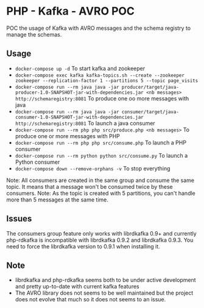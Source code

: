 PHP - Kafka - AVRO POC
======================

POC the usage of Kafka with AVRO messages and the schema registry to manage the schemas.

Usage
-----

- `docker-compose up -d` To start kafka and zookeeper
- `docker-compose exec kafka kafka-topics.sh --create --zookeeper zookeeper --replication-factor 1 --partitions 5 --topic page_visits`
- `docker-compose run --rm java java -jar producer/target/java-producer-1.0-SNAPSHOT-jar-with-dependencies.jar <nb messages> http://schemaregistry:8081` To produce one oo more messages with java
- `docker-compose run --rm java java -jar consumer/target/java-consumer-1.0-SNAPSHOT-jar-with-dependencies.jar http://schemaregistry:8081` To launch a java consumer
- `docker-compose run --rm php php src/produce.php <nb messages>` To produce one or more messages with PHP
- `docker-compose run --rm php php src/consume.php` To launch a PHP consumer
- `docker-compose run --rm python python src/consume.py` To launch a Python consumer
- `docker-compose down --remove-orphans -v` To stop everything

Note: All consumers are created in the same group and consume the same topic. It means that a message won't be consumed twice by these consumers.
Note: As the topic is created with 5 partitions, you can't handle more than 5 messages at the same time.

Issues
------

The consumers group feature only works with librdkafka 0.9+ and currently php-rdkafka is incompatible with librdkafka 0.9.2 and librdkafka 0.9.3. You need to force the librdkafka version to 0.9.1 when installing it.

Note
----

- librdkafka and php-rdkafka seems both to be under active development and pretty up-to-date with current kafka features
- The AVRO library does not seems to be well maintained but the project does not evolve that much so it does not seems to an issue.
